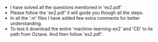 - I have solved all the questions mentioned in 'ex2.pdf'
- Please follow the 'ex2.pdf' it will guide you though all the steps. 
- In all the '.m' files I have added few extra comments for better understanding.
- To test it download the entire 'machine-learning-ex2' and 'CD' to its path from Octave. And then follow 'ex2.pdf'.
